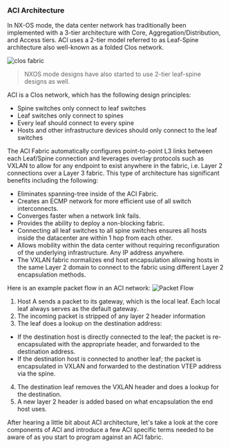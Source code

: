 ### ACI Architecture
In NX-OS mode, the data center network has traditionally been implemented with a 3-tier architecture with Core, Aggregation/Distribution, and Access tiers. ACI uses a 2-tier model referred to as Leaf-Spine architecture also well-known as a folded Clos network.

![clos fabric](post/files/intro-to-aci_understanding-aci/assets/images/clos.png)

> NXOS mode designs have also started to use 2-tier leaf-spine designs as well.

ACI is a Clos network, which has the following design principles:

*  Spine switches only connect to leaf switches
*  Leaf switches only connect to spines
*  Every leaf should connect to every spine
*  Hosts and other infrastructure devices should only connect to the leaf switches

The ACI Fabric automatically configures point-to-point L3 links between each Leaf/Spine connection and leverages overlay protocols such as VXLAN to allow for any endpoint to exist anywhere in the fabric, i.e. Layer 2 connections over a Layer 3 fabric. This type of architecture has significant benefits including the following:

*  Eliminates spanning-tree inside of the ACI Fabric.
*  Creates an ECMP network for more efficient use of all switch interconnects.
*  Converges faster when a network link fails.
*  Provides the ability to deploy a non-blocking fabric.
*  Connecting all leaf switches to all spine switches ensures all hosts inside the datacenter are within 1 hop from each other.
*  Allows mobility within the data center without requiring reconfiguration of the underlying infrastructure. Any IP address anywhere.
*  The VXLAN fabric normalizes end host encapsulation allowing hosts in the same Layer 2 domain to connect to the fabric using different Layer 2 encapsulation methods.

Here is an example packet flow in an ACI network:
![Packet Flow](post/files/intro-to-aci_understanding-aci/assets/images/packet_flow.png)

1.  Host A sends a packet to its gateway, which is the local leaf. Each local leaf always serves as the default gateway.
2.  The incoming packet is stripped of any layer 2 header information
3.  The leaf does a lookup on the destination address:
  *  If the destination host is directly connected to the leaf; the packet is re-encapsulated with the appropriate header, and forwarded to the destination address.
  *  If the destination host is connected to another leaf; the packet is encapsulated in VXLAN and forwarded to the destination VTEP address via the spine.
4.  The destination leaf removes the VXLAN header and does a lookup for the destination.
5.  A new layer 2 header is added based on what encapsulation the end host uses.

After hearing a little bit about ACI architecture, let's take a look at the core components of ACI and introduce a few ACI specific terms needed to be aware of as you start to program against an ACI fabric.
